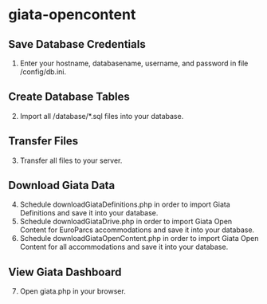 ﻿# giata-opencontent
 
## Save Database Credentials
1. Enter your hostname, databasename, username, and password in file /config/db.ini.

## Create Database Tables
2. Import all /database/*.sql files into your database.

## Transfer Files
3. Transfer all files to your server.  

## Download Giata Data
4. Schedule downloadGiataDefinitions.php in order to import Giata Definitions and save it into your database.
5. Schedule downloadGiataDrive.php in order to import Giata Open Content for EuroParcs accommodations and save it into your database.
6. Schedule downloadGiataOpenContent.php in order to import Giata Open Content for all accommodations and save it into your database.

## View Giata Dashboard
7. Open giata.php in your browser.
